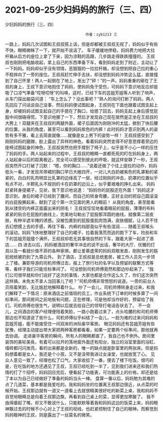 # 2021-09-25少妇妈妈的旅行（三、四）



少妇妈妈的旅行（三、四）



                                         作者：zyb1213 三
 一路上，妈妈几次试图和王叔叔搭上话，但是却都被王叔叔无视了，妈妈似乎有些不快，眼睛微眯了一下，就开始不说话了。
 车子缓缓地停稳，妈妈费力地把大拉杆箱从后方的座位上拿了下来，因为凉鞋的高跟，几步路走得跌跌撞撞的。
 王叔叔也刚刚把电脑收起，拿上自己的东西準备下车，看到妈妈走到了附近，主动让了一下妈妈。妈妈却似乎没有领情，恶狠狠的一拉拉杆箱，却没想到把自己拉的重心不稳摔向了一旁的座位。王叔叔赶忙伸手去扶，却没想到妈妈沖势这么猛，直接撞到了自己怀里！两人一起倒在了地上，发出了”砰！”的一声。妈妈重重的砸在了王叔的身上，王叔下意识地抱住了妈妈，使妈妈免于受伤，可妈妈下意识地反应却是吸了口凉气準备“哎呀哎呀”的叫唤，这时，已经下车的芸姐芳姐等人听到了响声，从车门探出脑袋问道：
 “车上怎么了？没出事吧？”熟人的询问打断了妈妈，两人先回应了问话说自己没事，然后妈妈便试图起身，王叔则在下面也跟着试图支起上身，却被妈妈试图支起自己的手摁在了胸口，给摁了回去，妈妈支起上身后感觉屁股中间很硌得慌，下意识地挪了一下，然后才发现自己现在居然是正坐在王叔叔的大胯上！双腿夹在王叔叔的两腿外面，裙子后面因为刚刚沖的太猛，掀到了快后腰的位置，从我的角度，甚至可以看到妈妈紫色的内裤！此时妈妈才意识到两人的姿势有多不雅，看上去简直就像……就像是女上男下的姿势一样！
 王叔叔感受到了刚刚妈妈的磨蹭，脸上露出了异样的神色，看着妈妈突然变得不好意思撑着旁边的座椅试图起身的神色，王叔叔突然也把手撑到了椅子上，似乎是不小心一样的压住了妈妈的手。两人站起来的过程中，王叔叔的眼睛一直都死死的盯在妈妈身上，两人站起身以后的距离极近，完全可以感受到彼此的呼吸，就这样安静了一秒，王叔叔突然开口打破了沉默：
 “嗯，你的胸口……”说着还做了个往上提拉的动作，妈妈低头一看，才发现吊带裙的胸口早已大敞四开，一对儿大白奶被紫色的乳罩勒的紧紧的，白白的乳肉明显比乳罩的边缘高了一层，经过刚刚的冲击，奶罩的位置似乎有点不对，半颗乳头不规则的卡在奶罩的边沿上，似乎要艰难的挣扎出来。
 妈妈赶紧转身提裙子，见状，我下意识地说道：
 “妈妈你的屁股还在外面！”妈妈这才意识到，身后的裙子已经到了腰间，而自己的转身弯腰，正好主动的把自己圆滚滚的白屁股撅起来，献到了这个第一次见面的男人的眼前！
 从我的角度，甚至能看到从镂空的内裤正面露出来的阴毛！
 王叔叔怔怔地看着眼前的屁股，薄薄的布料紧紧的贴合在屁股的曲线上，完美地勾勒出了屁股那浑圆的曲线，就像第二层皮肤，有种半遮半掩的诱惑。没被包裹到的屁股蛋肌肉饱满，皮肤细腻，让人忍不住去幻想摸上去的手感，再往下看，内裤的裆部竟似乎有些湿润……
 随着王叔喉头的滚动，妈妈飞快地整理好了自己的裙子，拉着我落荒而逃的跑下了车，险些和车下的芸姐芳姐撞个满怀。王叔叔却若无其事很自然的下车，跟着大家一起进了酒店……
 四
 进去以后，妈妈被酒店的奢华冲击的说不出话，奢华的大厅、优雅的灯具以及一看就价值不菲的各种家俱，都让爱慕虚荣的妈妈双眼发直，刚刚发生的尴尬统统被扔到了九霄云外。
 到了酒店，王叔叔是总统套房，被工作人员先一步领上了楼。兼职导游的司机师傅过去，报上了旅行社的名字以及预留的联繫方式等等，看样子我们只能住标準间了。
 可没想到司机师傅竟然和那边吵起来了。
 “我们公司很早就和你们说好了这次的事情，大家也都是合作这么久了，你们这次突然这样搞，未免太不拿人当回事儿了吧？”司机师傅非常愤怒的说道。一旁的前台人员陪着笑脸，无比尴尬地解释着什么。
 吵了一会儿，司机师傅转身走过来，和我们解释了一下情况：原来酒店之前值班的员工，作业系统下订单的时候多算了一间标準间，那间房间之前地板有问题，正在修理，可是他却当作好的，预留给了我们。司机师傅也很生气，说明以后就去给自己的领导打电话告状去了。
 不一会儿，之间酒店的客户经理便陪着笑脸，一路小跑着过来了，点头哈腰的和司机师傅那边也不知道说了些什么，司机师傅似乎纠结了一会儿，一脸为难的过来问妈妈和芸姐芳姐，能不能接受住一间双床的洲际豪华客房。
 眼见妈妈还有芸姐芳姐有些犹豫，经理主动提出带大家把两种客房都看看，如果一定要两个标準间，那他就再去协调。
 走进豪华客房的瞬间，所有人的眼睛都直了，我自己也不例外。房间里装饰的美轮美奂，有着可以拉开的落地窗外面还有阳台，独立的浴室里面的浴缸、墙砖都闪闪发亮，看的出来都是全新的，唯一的缺点就是卧室里的两张床。但是妈妈想着都是女人，我还是个小孩，又不是没带我进过女澡堂，也就放宽了心。
 见众人意见一致了，经理也松了口气，大家收拾了一番，便去了楼下吃饭。很巧的是，在吃饭的地方还遇见了王叔，王叔已经吃到一半了，见到我们进来还和我们热情的打了个招呼，妈妈回应完后，便看起了功能表，可功能表上的价格，却还是给了本以为自己已经做好了準备的妈妈当头一棒。
 盘算一番以后，妈妈勉为其难的点了几道菜，基本都是我爱吃的。我和妈妈坐的位置离王叔那边很近，从点菜的时候开始，王叔那边就有一道又一道看上去就很精美很好吃的新菜上桌，我和妈妈不自觉地眼睛总是向着王叔那边飘，再看到自己桌上的菜，显得更加寒酸了。
 我不由得瘪起了嘴，却又不敢说什么，只能默默等着我和妈妈这边的饭菜上来，妈妈眼神飘过去的时候不小心对上了王叔的视线，也赶紧控制住了自己的眼神。而察觉到妈妈眼神的王叔，则是露出了一丝莫名的微笑。
            

